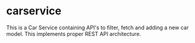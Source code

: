 # carservice
This is a Car Service containing API's to filter, fetch and adding a new car model. This implements proper REST API architecture.
